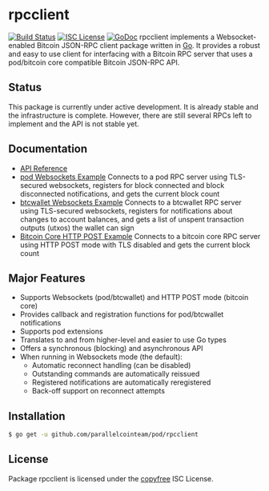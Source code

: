 rpcclient
=========
[![Build Status](http://img.shields.io/travis/parallelcointeam/pod.svg)](https://travis-ci.org/parallelcointeam/pod)
[![ISC License](http://img.shields.io/badge/license-ISC-blue.svg)](http://copyfree.org)
[![GoDoc](https://img.shields.io/badge/godoc-reference-blue.svg)](http://godoc.org/github.com/parallelcointeam/pod/rpcclient)
rpcclient implements a Websocket-enabled Bitcoin JSON-RPC client package written
in [Go](http://golang.org/).  It provides a robust and easy to use client for
interfacing with a Bitcoin RPC server that uses a pod/bitcoin core compatible
Bitcoin JSON-RPC API.
## Status
This package is currently under active development.  It is already stable and
the infrastructure is complete.  However, there are still several RPCs left to
implement and the API is not stable yet.
## Documentation
* [API Reference](http://godoc.org/github.com/parallelcointeam/pod/rpcclient)
* [pod Websockets Example](https://github.com/parallelcointeam/pod/tree/master/rpcclient/examples/podwebsockets)
  Connects to a pod RPC server using TLS-secured websockets, registers for
  block connected and block disconnected notifications, and gets the current
  block count
* [btcwallet Websockets Example](https://github.com/parallelcointeam/pod/tree/master/rpcclient/examples/btcwalletwebsockets)
  Connects to a btcwallet RPC server using TLS-secured websockets, registers for
  notifications about changes to account balances, and gets a list of unspent
  transaction outputs (utxos) the wallet can sign
* [Bitcoin Core HTTP POST Example](https://github.com/parallelcointeam/pod/tree/master/rpcclient/examples/bitcoincorehttp)
  Connects to a bitcoin core RPC server using HTTP POST mode with TLS disabled
  and gets the current block count
## Major Features
* Supports Websockets (pod/btcwallet) and HTTP POST mode (bitcoin core)
* Provides callback and registration functions for pod/btcwallet notifications
* Supports pod extensions
* Translates to and from higher-level and easier to use Go types
* Offers a synchronous (blocking) and asynchronous API
* When running in Websockets mode (the default):
  * Automatic reconnect handling (can be disabled)
  * Outstanding commands are automatically reissued
  * Registered notifications are automatically reregistered
  * Back-off support on reconnect attempts
## Installation
```bash
$ go get -u github.com/parallelcointeam/pod/rpcclient
```
## License
Package rpcclient is licensed under the [copyfree](http://copyfree.org) ISC
License.

